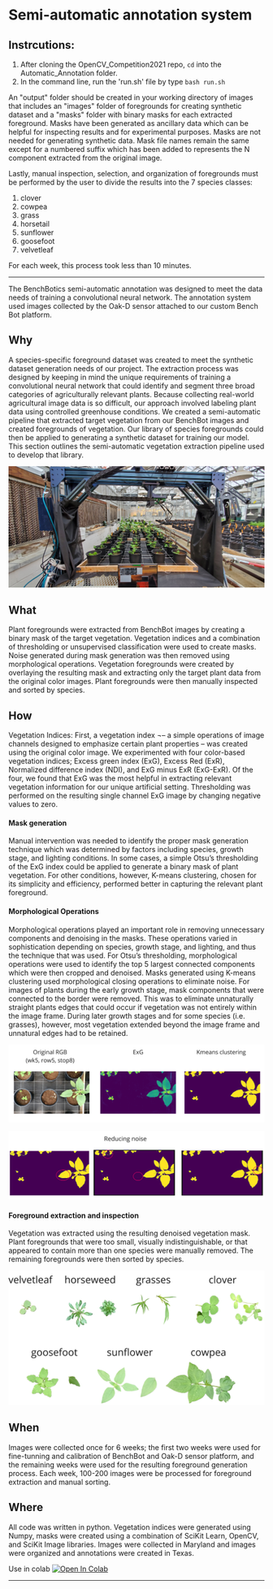 # Semi-automatic annotation system

## Instrcutions:

1. After cloning the OpenCV_Competition2021 repo, `cd` into the Automatic_Annotation folder. 
2. In the command line, run the 'run.sh' file by type `bash run.sh`

An "output" folder should be created in your working directory of images that includes an "images" folder of foregrounds for creating synthetic dataset and a "masks" folder with binary masks for each extracted foreground. Masks have been generated as ancillary data which can be helpful for inspecting results and for experimental purposes. Masks are not needed for generating synthetic data. Mask file names remain the same except for a numbered suffix which has been added to represents the N component extracted from the original image.

Lastly, manual inspection, selection, and organization of foregrounds must be performed by the user to divide the results into the 7 species classes: 

1. clover
2. cowpea
3. grass
4. horsetail
5. sunflower
6. goosefoot
7. velvetleaf

For each week, this process took less than 10 minutes.

---

The BenchBotics semi-automatic annotation was designed to meet the data needs of training a convolutional neural network. The annotation system used images collected by the Oak-D sensor attached to our custom Bench Bot platform. 

## Why
A species-specific foreground dataset was created to meet the synthetic dataset generation needs of our project. The extraction process was designed by keeping in mind the unique requirements of training a convolutional neural network that could identify and segment three broad categories of agriculturally relevant plants. Because collecting real-world agricultural image data is so difficult, our approach involved labeling plant data using controlled greenhouse conditions. We created a semi-automatic pipeline that extracted target vegetation from our BenchBot images and created foregrounds of vegetation. Our library of species foregrounds could then be applied to generating a synthetic dataset for training our model. This section outlines the semi-automatic vegetation extraction pipeline used to develop that library.

![alt text](assets/benchbot.jpg?=raw)

## What
Plant foregrounds were extracted from BenchBot images by creating a binary mask of the target vegetation. Vegetation indices and a combination of thresholding or unsupervised classification were used to create masks. Noise generated during mask generation was then removed using morphological operations. Vegetation foregrounds were created by overlaying the resulting mask and extracting only the target plant data from the original color images. Plant foregrounds were then manually inspected and sorted by species. 

## How
Vegetation Indices: First, a vegetation index ¬– a simple operations of image channels designed to emphasize certain plant properties – was created using the original color image. We experimented with four color-based vegetation indices; Excess green index (ExG), Excess Red (ExR), Normalized difference index (NDI), and ExG minus ExR (ExG-ExR). Of the four, we found that ExG was the most helpful in extracting relevant vegetation information for our unique artificial setting. Thresholding was performed on the resulting single channel ExG image by changing negative values to zero.

#### Mask generation
Manual intervention was needed to identify the proper mask generation technique which was determined by factors including species, growth stage, and lighting conditions. In some cases, a simple Otsu’s thresholding of the ExG index could be applied to generate a binary mask of plant vegetation. For other conditions, however, K-means clustering, chosen for its simplicity and efficiency, performed better in capturing the relevant plant foreground. 

#### Morphological Operations
Morphological operations played an important role in removing unnecessary components and denoising in the masks. These operations varied in sophistication depending on species, growth stage, and lighting, and thus the technique that was used.  For Otsu’s thresholding, morphological operations were used to identify the top 5 largest connected components which were then cropped and denoised. Masks generated using K-means clustering used morphological closing operations to eliminate noise. For images of plants during the early growth stage, mask components that were connected to the border were removed. This was to eliminate unnaturally straight plants edges that could occur if vegetation was not entirely within the image frame. During later growth stages and for some species (i.e. grasses), however, most vegetation extended beyond the image frame and unnatural edges had to be retained. 

![alt text](assets/opencv_2021.jpg?=raw)

![alt text](assets/opencv_2021_reducing_nosie.jpg?=raw)

#### Foreground extraction and inspection
Vegetation was extracted using the resulting denoised vegetation mask. Plant foregrounds that were too small, visually indistinguishable, or that appeared to contain more than one species were manually removed. The remaining foregrounds were then sorted by species.

![alt text](assets/opencv_2021_foregrounds.jpg?=raw)


## When
Images were collected once for 6 weeks; the first two weeks were used for fine-tunning and calibration of BenchBot and Oak-D sensor platform, and the remaining weeks were used for the resulting foreground generation process. Each week, 100-200 images were be processed for foreground extraction and manual sorting.

## Where
All code was written in python. Vegetation indices were generated using Numpy, masks were created using a combination of SciKit Learn, OpenCV, and SciKit Image libraries. Images were collected in Maryland and images were organized and annotations were created in Texas.

Use in colab [![Open In Colab](https://colab.research.google.com/assets/colab-badge.svg)](https://colab.research.google.com/github/precision-sustainable-ag/OpenCV_Competition2021/blob/master/Automatic_Annotation/automatic_annotate.ipynb)

---
